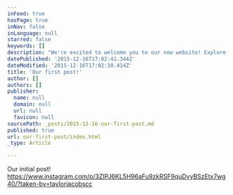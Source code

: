 ```yaml
---
inFeed: true
hasPage: true
inNav: false
inLanguage: null
starred: false
keywords: []
description: "We're excited to welcome you to our new website! Explore and have fun! - Taylor Jacobs"
datePublished: '2015-12-16T17:02:41.344Z'
dateModified: '2015-12-16T17:02:10.414Z'
title: 'Our first post!'
author: []
authors: []
publisher:
  name: null
  domain: null
  url: null
  favicon: null
sourcePath: _posts/2015-12-16-our-first-post.md
published: true
url: our-first-post/index.html
_type: Article

---
```

Our initial post! https://www.instagram.com/p/3ZIPJ6KL5H96aFu9zkRSF9quDvyBSzEtx7wg40/?taken-by=taylorjacobscc